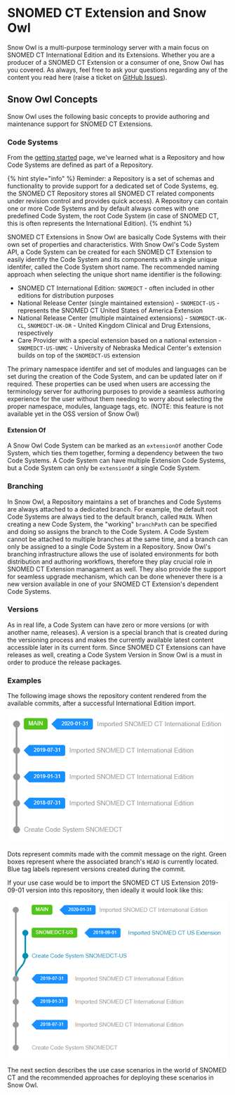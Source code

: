 # SNOMED CT Extension and Snow Owl

Snow Owl is a multi-purpose terminology server with a main focus on SNOMED CT International Edition and its Extensions. Whether you are a producer of a SNOMED CT Extension or a consumer of one, Snow Owl has you covered. As always, feel free to ask your questions regarding any of the content you read here (raise a ticket on [GitHub Issues](https://github.com/b2ihealthcare/snow-owl/issues/new)).

## Snow Owl Concepts

Snow Owl uses the following basic concepts to provide authoring and maintenance support for SNOMED CT Extensions.

### Code Systems

From the [getting started](../getting_started/basic-concepts.md) page, we've learned what is a Repository and how Code Systems are defined as part of a Repository.

{% hint style="info" %}
Reminder: a Repository is a set of schemas and functionality to provide support for a dedicated set of Code Systems, eg. the SNOMED CT Repository stores all SNOMED CT related components under revision control and provides quick access). A Repository can contain one or more Code Systems and by default always comes with one predefined Code System, the root Code System (in case of SNOMED CT, this is often represents the International Edition).
{% endhint %}

SNOMED CT Extensions in Snow Owl are basically Code Systems with their own set of properties and characteristics. With Snow Owl's Code System API, a Code System can be created for each SNOMED CT Extension to easily identify the Code System and its components with a single unique identifer, called the Code System short name.
The recommended naming approach when selecting the unique short name identifier is the following:
* SNOMED CT International Edition: `SNOMEDCT` - often included in other editions for distribution purposes
* National Release Center (single maintained extension) - `SNOMEDCT-US` - represents the SNOMED CT United States of America Extension
* National Release Center (multiple maintained extensions) - `SNOMEDCT-UK-CL`, `SNOMEDCT-UK-DR` - United Kingdom Clinical and Drug Extensions, respectively
* Care Provider with a special extension based on a national extension - `SNOMEDCT-US-UNMC` - University of Nebraska Medical Center's extension builds on top of the `SNOMEDCT-US` extension

The primary namespace identifer and set of modules and languages can be set during the creation of the Code System, and can be updated later on if required. 
These properties can be used when users are accessing the terminology server for authoring purposes to provide a seamless authoring experience for the user without them needing to worry about selecting the proper namespace, modules, language tags, etc. (NOTE: this feature is not available yet in the OSS version of Snow Owl)

#### Extension Of

A Snow Owl Code System can be marked as an `extensionOf` another Code System, which ties them together, forming a dependency between the two Code Systems. A Code System can have multiple Extension Code Systems, but a Code System can only be `extensionOf` a single Code System.

### Branching

In Snow Owl, a Repository maintains a set of branches and Code Systems are always attached to a dedicated branch. For example, the default root Code Systems are always tied to the default branch, called `MAIN`.
When creating a new Code System, the "working" `branchPath` can be specified and doing so assigns the branch to the Code System. A Code System cannot be attached to multiple branches at the same time, and a branch can only be assigned to a single Code System in a Repository.
Snow Owl's branching infrastructure allows the use of isolated environments for both distribution and authoring workflows, therefore they play crucial role in SNOMED CT Extension managament as well. They also provide the support for seamless upgrade mechanism, which can be done whenever there is a new version available in one of your SNOMED CT Extension's dependent Code Systems.

### Versions

As in real life, a Code System can have zero or more versions (or with another name, releases). A version is a special branch that is created during the versioning process and makes the currently available latest content accessible later in its current form. Since SNOMED CT Extensions can have releases as well, creating a Code System Version in Snow Owl is a must in order to produce the release packages.

### Examples

The following image shows the repository content rendered from the available commits, after a successful International Edition import.

![international-structure](images/basic-international-structure.png "SNOMED CT International Edition 2020-01-31")

Dots represent commits made with the commit message on the right. 
Green boxes represent where the associated branch's `HEAD` is currently located.
Blue tag labels represent versions created during the commit.

If your use case would be to import the SNOMED CT US Extension 2019-09-01 version into this repository, then ideally it would look like this:

![extension-structure](images/basic-extension-structure.png "SNOMED CT US Extension 2019-09-01")

The next section describes the use case scenarios in the world of SNOMED CT and the recommended approaches for deploying these scenarios in Snow Owl.
